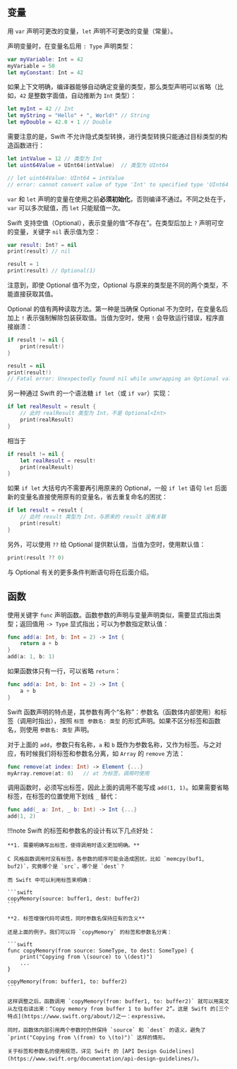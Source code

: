 ## 变量

用 `var` 声明可更改的变量，`let` 声明不可更改的变量（常量）。

声明变量时，在变量名后用 `: Type` 声明类型：

```swift
var myVariable: Int = 42
myVariable = 50
let myConstant: Int = 42
```

如果上下文明确，编译器能够自动确定变量的类型，那么类型声明可以省略（比如，`42` 是整数字面值，自动推断为 `Int` 类型）：

```swift
let myInt = 42 // Int
let myString = "Hello" + ", World!" // String
let myDouble = 42.0 + 1 // Double
```

需要注意的是，Swift 不允许隐式类型转换，进行类型转换只能通过目标类型的构造函数进行：

```swift
let intValue = 12 // 类型为 Int
let uint64Value = UInt64(intValue)  // 类型为 UInt64

// let uint64Value: UInt64 = intValue
// error: cannot convert value of type 'Int' to specified type 'UInt64'
```

`var` 和 `let` 声明的变量在使用之前**必须初始化**，否则编译不通过。不同之处在于，`var` 可以多次赋值，而 `let` 只能赋值一次。

Swift 支持空值（Optional），表示变量的值“不存在”。在类型后加上 `?` 声明可空的变量，关键字 `nil` 表示值为空：

```swift
var result: Int? = nil
print(result) // nil

result = 1
print(result) // Optional(1)
```

注意到，即使 Optional 值不为空，Optional 与原来的类型是不同的两个类型，不能直接获取其值。

Optional 的值有两种读取方法。第一种是当确保 Optional 不为空时，在变量名后加上 `!` 表示强制解除包装获取值。当值为空时，使用 `!` 会导致运行错误，程序直接崩溃：

```swift
if result != nil {
    print(result!)
}

result = nil
print(result!)
// Fatal error: Unexpectedly found nil while unwrapping an Optional value
```

另一种通过 Swift 的一个语法糖 `if let`（或 `if var`）实现：

```swift
if let realResult = result {
    // 此时 realResult 类型为 Int，不是 Optional<Int>
    print(realResult)
}
```

相当于

```swift
if result != nil {
    let realResult = result!
    print(realResult)
}
```

如果 `if let` 大括号内不需要再引用原来的 Optional，一般 `if let` 语句 `let` 后面新的变量名直接使用原有的变量名，省去重复命名的困扰：

```swift
if let result = result {
    // 此时 result 类型为 Int，与原来的 result 没有关联
    print(result)
}
```

另外，可以使用 `??` 给 Optional 提供默认值，当值为空时，使用默认值：

```swift
print(result ?? 0)
```

与 Optional 有关的更多条件判断语句将在后面介绍。

## 函数

使用关键字 `func` 声明函数。函数参数的声明与变量声明类似，需要显式指出类型；返回值用 `-> Type` 显式指出；可以为参数指定默认值：

```swift
func add(a: Int, b: Int = 2) -> Int {
    return a + b
}
add(a: 1, b: 1)
```

如果函数体只有一行，可以省略 `return`：

```swift
func add(a: Int, b: Int = 2) -> Int {
    a + b
}
```

Swift 函数声明的特点是，其参数有两个“名称”：参数名（函数体内部使用）和标签（调用时指出），按照 `标签 参数名: 类型` 的形式声明。如果不区分标签和函数名，则使用 `参数名: 类型` 声明。

对于上面的 `add`，参数只有名称，`a` 和 `b` 既作为参数名称，又作为标签。与之对应，有时候我们将标签和参数名分离，如 `Array` 的 `remove` 方法：

```swift
func remove(at index: Int) -> Element {...}
myArray.remove(at: 0)   // at 为标签，调用时使用
```

调用函数时，必须写出标签，因此上面的调用不能写成 `add(1, 1)`。如果需要省略标签，在标签的位置使用下划线 `_` 替代：

```swift
func add(_ a: Int, _ b: Int) -> Int {...}
add(1, 2)
```

!!!note
    Swift 的标签和参数名的设计有以下几点好处：

    **1. 需要明确写出标签，使得调用时语义更加明确。**

    C 风格函数调用时没有标签，各参数的顺序可能会造成困扰，比如 `memcpy(buf1, buf2)`，究竟哪个是 `src`，哪个是 `dest`？

    而 Swift 中可以利用标签来明确：

    ```swift
    copyMemory(source: buffer1, dest: buffer2)
    ```

    **2. 标签增强代码可读性，同时参数名保持应有的含义**

    还是上面的例子。我们可以将 `copyMemory` 的标签和参数名分离：

    ```swift
    func copyMemory(from source: SomeType, to dest: SomeType) {
        print("Copying from \(source) to \(dest)")
        ...
    }

    copyMemory(from: buffer1, to: buffer2)
    ```

    这样调整之后，函数调用 `copyMemory(from: buffer1, to: buffer2)` 就可以用英文从左往右读出来：“Copy memory from buffer 1 to buffer 2”。这是 Swift 的[三个特点](https://www.swift.org/about/)之一：expressive。

    同时，函数体内部引用两个参数时仍然保持 `source` 和 `dest` 的语义，避免了 `print("Copying from \(from) to \(to)")` 这样的情形。

    关于标签和参数名的使用规范，详见 Swift 的 [API Design Guidelines](https://www.swift.org/documentation/api-design-guidelines/)。
